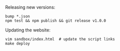 Releasing new versions:

    bump *.json
    npm test && npm publish && git release v1.0.0

Updating the website:

    vim sandbox/index.html  # update the script links
    make deploy
